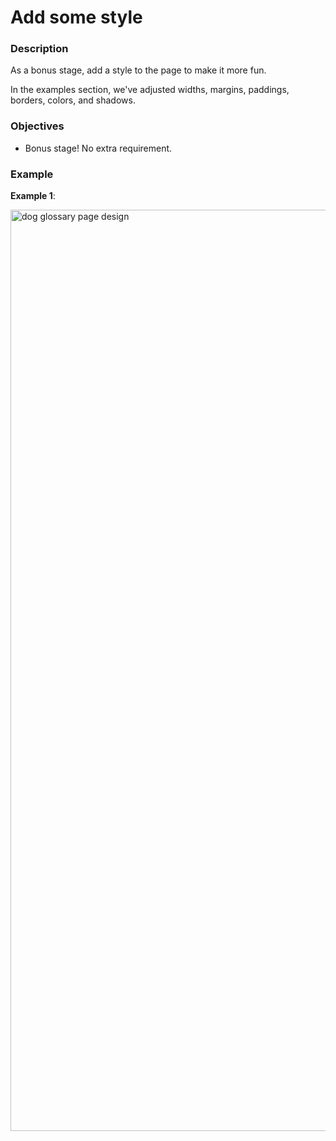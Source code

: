 # Add some style
<div class="step-text">
<h3 id="description">Description</h3>
<p>As a bonus stage, add a style to the page to make it more fun.</p>
<p>In the examples section, we've adjusted widths, margins, paddings, borders, colors, and shadows.</p>
<h3 id="objectives">Objectives</h3>
<ul>
<li>Bonus stage! No extra requirement.</li>
</ul>
<h3 id="example">Example</h3>
<p><strong>Example 1</strong>:</p>
<p><img alt="dog glossary page design" name="Dog_Glossary.png" src="https://ucarecdn.com/76e05e79-158d-42d2-a37b-b8de909989d5/" width="1474"/></p>
</div>
